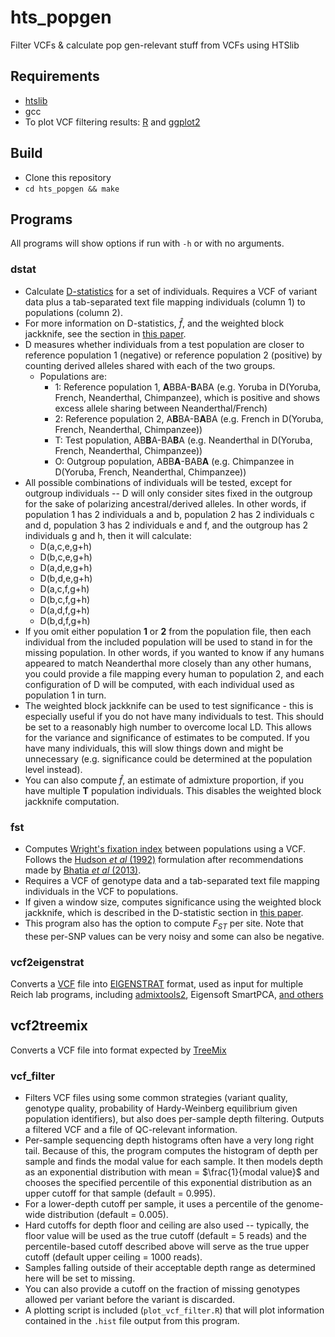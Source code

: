# hts_popgen
Filter VCFs &amp; calculate pop gen-relevant stuff from VCFs using HTSlib

## Requirements
* [htslib](https://github.com/samtools/htslib)
* gcc
* To plot VCF filtering results: [R](https://www.r-project.org/) and [ggplot2](https://ggplot2.tidyverse.org/)

## Build
* Clone this repository
* `cd hts_popgen && make`

## Programs

All programs will show options if run with `-h` or with no arguments.

### dstat
* Calculate [D-statistics](https://avianhybrids.wordpress.com/2019/11/09/d-statistics-for-dummies-a-simple-test-for-introgression/) for a set of individuals. Requires a VCF of variant data plus a tab-separated text file mapping individuals (column 1) to populations (column 2).
* For more information on D-statistics, $\hat{f}$, and the weighted block jackknife, see the section in [this paper](https://pubmed.ncbi.nlm.nih.gov/26826668/).
* D measures whether individuals from a test population are closer to reference population 1 (negative) or reference population 2 (positive) by counting derived alleles shared with each of the two groups.
  * Populations are:
    * 1: Reference population 1, **A**BBA-**B**ABA (e.g. Yoruba in D(Yoruba, French, Neanderthal, Chimpanzee), which is positive and shows excess allele sharing between Neanderthal/French)
    * 2: Reference population 2, A**B**BA-B**A**BA (e.g. French in D(Yoruba, French, Neanderthal, Chimpanzee))
    * T: Test population, AB**B**A-BA**B**A (e.g. Neanderthal in D(Yoruba, French, Neanderthal, Chimpanzee))
    * O: Outgroup population, ABB**A**-BAB**A** (e.g. Chimpanzee in D(Yoruba, French, Neanderthal, Chimpanzee))
* All possible combinations of individuals will be tested, except for outgroup individuals -- D will only consider sites fixed in the outgroup for the sake of polarizing ancestral/derived alleles. In other words, if population 1 has 2 individuals a and b, population 2 has 2 individuals c and d, population 3 has 2 individuals e and f, and the outgroup has 2 individuals g and h, then it will calculate:
  * D(a,c,e,g+h)
  * D(b,c,e,g+h)
  * D(a,d,e,g+h)
  * D(b,d,e,g+h)
  * D(a,c,f,g+h)
  * D(b,c,f,g+h)
  * D(a,d,f,g+h)
  * D(b,d,f,g+h)
* If you omit either population **1** or **2** from the population file, then each individual from the included population will be used to stand in for the missing population. In other words, if you wanted to know if any humans appeared to match Neanderthal more closely than any other humans, you could provide a file mapping every human to population 2, and each configuration of D will be computed, with each individual used as population 1 in turn.
* The weighted block jackknife can be used to test significance - this is especially useful if you do not have many individuals to test. This should be set to a reasonably high number to overcome local LD. This allows for the variance and significance of estimates to be computed. If you have many individuals, this will slow things down and might be unnecessary (e.g. significance could be determined at the population level instead).
* You can also compute $\hat{f}$, an estimate of admixture proportion, if you have multiple **T** population individuals. This disables the weighted block jackknife computation.
  
### fst
* Computes [Wright's fixation index](https://en.wikipedia.org/wiki/Fixation_index) between populations using a VCF. Follows the [Hudson *et al* (1992)](https://pubmed.ncbi.nlm.nih.gov/1427045/) formulation after recommendations made by [Bhatia *et al* (2013)](https://doi.org/10.1101/gr.154831.113).
* Requires a VCF of genotype data and a tab-separated text file mapping individuals in the VCF to populations.
* If given a window size, computes significance using the weighted block jackknife, which is described in the D-statistic section in [this paper](https://pubmed.ncbi.nlm.nih.gov/26826668/).
* This program also has the option to compute $F_{ST}$ per site. Note that these per-SNP values can be very noisy and some can also be negative.

### vcf2eigenstrat
Converts a [VCF](https://samtools.github.io/hts-specs/VCFv4.2.pdf) file into [EIGENSTRAT](https://reich.hms.harvard.edu/software/InputFileFormats) format, used as input for multiple Reich lab programs, including [admixtools2](https://uqrmaie1.github.io/admixtools/), Eigensoft SmartPCA, [and others](https://reich.hms.harvard.edu/software)

## vcf2treemix
Converts a VCF file into format expected by [TreeMix](https://bitbucket.org/nygcresearch/treemix/wiki/Home)

### vcf_filter
* Filters VCF files using some common strategies (variant quality, genotype quality, probability of Hardy-Weinberg equilibrium given population identifiers), but also does per-sample depth filtering. Outputs a filtered VCF and a file of QC-relevant information.
* Per-sample sequencing depth histograms often have a very long right tail. Because of this, the program computes the histogram of depth per sample and finds the modal value for each sample. It then models depth as an exponential distribution with mean = $\frac{1}{modal value}$ and chooses the specified percentile of this exponential distribution as an upper cutoff for that sample (default = 0.995).
* For a lower-depth cutoff per sample, it uses a percentile of the genome-wide distribution (default = 0.005).
* Hard cutoffs for depth floor and ceiling are also used -- typically, the floor value will be used as the true cutoff (default = 5 reads) and the percentile-based cutoff described above will serve as the true upper cutoff (default upper ceiling = 1000 reads).
* Samples falling outside of their acceptable depth range as determined here will be set to missing.
* You can also provide a cutoff on the fraction of missing genotypes allowed per variant before the variant is discarded.
* A plotting script is included (`plot_vcf_filter.R`) that will plot information contained in the `.hist` file output from this program.
